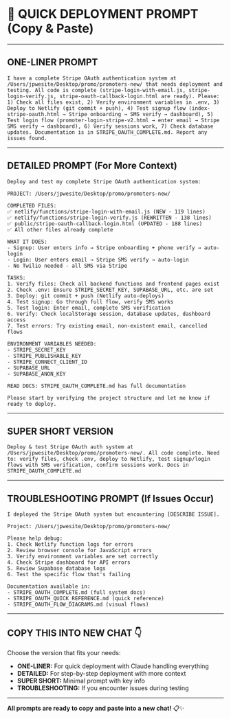 # 🎯 QUICK DEPLOYMENT PROMPT (Copy & Paste)

---

## ONE-LINER PROMPT

```
I have a complete Stripe OAuth authentication system at /Users/jpwesite/Desktop/promo/promoters-new/ that needs deployment and testing. All code is complete (stripe-login-with-email.js, stripe-login-verify.js, stripe-oauth-callback-login.html are ready). Please: 1) Check all files exist, 2) Verify environment variables in .env, 3) Deploy to Netlify (git commit + push), 4) Test signup flow (index-stripe-oauth.html → Stripe onboarding → SMS verify → dashboard), 5) Test login flow (promoter-login-stripe-v2.html → enter email → Stripe SMS verify → dashboard), 6) Verify sessions work, 7) Check database updates. Documentation is in STRIPE_OAUTH_COMPLETE.md. Report any issues found.
```

---

## DETAILED PROMPT (For More Context)

```
Deploy and test my complete Stripe OAuth authentication system:

PROJECT: /Users/jpwesite/Desktop/promo/promoters-new/

COMPLETED FILES:
✅ netlify/functions/stripe-login-with-email.js (NEW - 119 lines)
✅ netlify/functions/stripe-login-verify.js (REWRITTEN - 138 lines)
✅ public/stripe-oauth-callback-login.html (UPDATED - 188 lines)
✅ All other files already complete

WHAT IT DOES:
- Signup: User enters info → Stripe onboarding + phone verify → auto-login
- Login: User enters email → Stripe SMS verify → auto-login
- No Twilio needed - all SMS via Stripe

TASKS:
1. Verify files: Check all backend functions and frontend pages exist
2. Check .env: Ensure STRIPE_SECRET_KEY, SUPABASE_URL, etc. are set
3. Deploy: git commit + push (Netlify auto-deploys)
4. Test signup: Go through full flow, verify SMS works
5. Test login: Enter email, complete SMS verification
6. Verify: Check localStorage session, database updates, dashboard access
7. Test errors: Try existing email, non-existent email, cancelled flows

ENVIRONMENT VARIABLES NEEDED:
- STRIPE_SECRET_KEY
- STRIPE_PUBLISHABLE_KEY  
- STRIPE_CONNECT_CLIENT_ID
- SUPABASE_URL
- SUPABASE_ANON_KEY

READ DOCS: STRIPE_OAUTH_COMPLETE.md has full documentation

Please start by verifying the project structure and let me know if ready to deploy.
```

---

## SUPER SHORT VERSION

```
Deploy & test Stripe OAuth auth system at /Users/jpwesite/Desktop/promo/promoters-new/. All code complete. Need to: verify files, check .env, deploy to Netlify, test signup/login flows with SMS verification, confirm sessions work. Docs in STRIPE_OAUTH_COMPLETE.md
```

---

## TROUBLESHOOTING PROMPT (If Issues Occur)

```
I deployed the Stripe OAuth system but encountering [DESCRIBE ISSUE]. 

Project: /Users/jpwesite/Desktop/promo/promoters-new/

Please help debug:
1. Check Netlify function logs for errors
2. Review browser console for JavaScript errors  
3. Verify environment variables are set correctly
4. Check Stripe dashboard for API errors
5. Review Supabase database logs
6. Test the specific flow that's failing

Documentation available in:
- STRIPE_OAUTH_COMPLETE.md (full system docs)
- STRIPE_OAUTH_QUICK_REFERENCE.md (quick reference)
- STRIPE_OAUTH_FLOW_DIAGRAMS.md (visual flows)
```

---

## COPY THIS INTO NEW CHAT 👇

Choose the version that fits your needs:
- **ONE-LINER:** For quick deployment with Claude handling everything
- **DETAILED:** For step-by-step deployment with more context
- **SUPER SHORT:** Minimal prompt with key info
- **TROUBLESHOOTING:** If you encounter issues during testing

---

**All prompts are ready to copy and paste into a new chat!** 📋✨